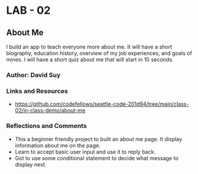 # LAB - 02

## About Me

I build an app to teach everyone more about me. It will have a short biography, education history, overview of my job experiences, and goals of mines. I will have a short quiz about me that will start in 10 seconds.

### Author: David Suy

### Links and Resources
* https://github.com/codefellows/seattle-code-201d94/tree/main/class-02/in-class-demo/about-me

### Reflections and Comments
* This a beginner friendly project to built an about me page. It display information about me on the page.
* Learn to accept basic user input and use it to reply back.
* Got to use some conditional statement to decide what message to display next.